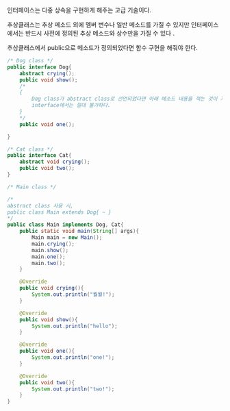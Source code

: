 인터페이스는 다중 상속을 구현하게 해주는 고급 기술이다. 

추상클래스는 추상 메소드 외에 멤버 변수나 일반 메소드를 가질 수 있지만
인터페이스에서는 반드시 사전에 정의된 추상 메소드와 상수만을 가질 수 있다  .

추상클래스에서 public으로 메소드가 정의되었다면 함수 구현을 해줘야 한다.

```java
/* Dog class */
public interface Dog{
    abstract crying();
    public void show();
    /*
    {
        Dog class가 abstract class로 선언되었다면 아래 메소드 내용을 적는 것이 가능하지만,
        interface에서는 절대 불가하다. 
    }
    */
    public void one();

}
```
```java
/* Cat class */
public interface Cat{
    abstract void crying();
    public void two();
}
```


```java
/* Main class */

/* 
abstract class 사용 시,
public class Main extends Dog{ ~ }
*/
public class Main implements Dog, Cat{
    public static void main(String[] args){
        Main main = new Main();
        main.crying();
        main.show();
        main.one();
        main.two();
    }

    @Override
    public void crying(){
        System.out.println("월월!");
    }

    @Override
    public void show(){
        System.out.println("hello");
    }

    @Override
    public void one(){
        System.out.println("one!");
    }

    @Override
    public void two(){
        System.out.println("two!");
    }
}
